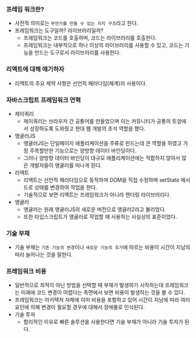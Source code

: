### 프레임 워크란?
- 사전적 의미로는 `무언가를 만들 수 있는 지지 구조`라고 한다.
- 프레임워크는 도구일까? 라이브러리일까?
  - 프레임워크는 코드를 호출하며, 코드는 라이브러리를 호출한다.
  - 프레임워크는 내부적으로 하나 이상의 라이브러리를 사용할 수 있고, 코드는 기능을 만드는 도구로서 라이브러리를 사용한다.

### 리액트에 대해 얘기하자 
- 리액트의 주요 제약 사항은 선언적 패러다임(체계)의 사용이다.

### 자바스크립트 프레임워크 연혁
- 제이쿼리
  - 제이쿼리는 브라우저 간 공통어를 만들었으며 이는 커뮤니티가 공통의 토양에서 성장하도록 도와줬고 현대 웹 개발의 초석 역할을 했다.
- 앵귤러JS 
  - 앵귤러JS는 단일페이지 애플리케이션을 주류로 만드는데 큰 역할을 하였고 가장 주목할만한 기능으로는 양방향 데이터 바인딩이다.
  - 그러나 양방향 데이터 바인딩이 대규모 애플리케이션에는 적합하지 않아서 많은 개발자들이 앵귤러를 떠나게 된다.
- 리액트
  - 리액트는 선언적 패러다임으로 동작하며 DOM을 직접 수정하며 setState 메서드로 상태를 변경하여 작업을 한다.
  - 기술적으로 보면 리액트는 프레임워크가 아니라 렌더링 라이브러리다.
- 앵귤러
  - 앵귤러는 원래 앵귤러JS의 새로운 버전으로 앵귤러2라고 불리었다.
  - 또한 타입스크립트가 앵귤러로 작업할 때 사용하는 사실상의 표준이었다.

### 기술 부채
- 기술 부채는 `기존 기능의 변경`이나 `새로운 기능의 추가`에 따르는 비용이 시간이 지남의 따라 늘어나는 것을 말한다.

### 프레임워크 비용
- 일반적으로 최적이 아닌 방법을 선택할 때 부채가 발생하기 시작하는데 프레임워크는 미래에 코드 변경이 어렵다는 측면에서 보면 비용이 발생하는 것을 볼 수 있다.
- 프레임워크는 아키텍처 자체에 이미 비용을 포함하고 있어 시간이 지남에 따라 여러 요인에 의해 변경이 필요할 경우에 대해서 장애물로 인식된다.
- 기술 투자 
  - 합리적인 이유로 빠른 솔루션을 사용한다면 기술 부채가 아니라 기술 투자가 된다.
